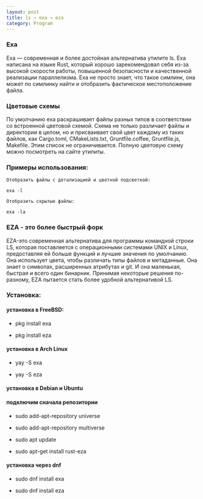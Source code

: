 ```yaml
---
layout: post
title: ls → exa → eza
category: Program
---
```


### Exa

Exa — современная и более достойная альтернатива утилите ls. Exa написана на языке Rust, который хорошо зарекомендовал себя из-за высокой скорости работы, повышенной безопасности и качественной реализации параллелизма.
Exa не просто знает, что такое симлинк, она может по симлинку найти и отобразить фактическое местоположение файла.

### Цветовые схемы

По умолчанию exa раскрашивает файлы разных типов в соответствии со встроенной цветовой схемой. Схема не только различает файлы и директории в целом, но и присваивает свой цвет каждому из таких файлов, как Cargo.toml, CMakeLists.txt, Gruntfile.coffee, Gruntfile.js, Makefile. Этим список не ограничивается. Полную цветовую схему можно посмотреть на сайте утилиты.

### Примеры использования:

    Отобразить файлы с детализацией и цветной подсветкой:

    exa -l

    Отобразить скрытые файлы:

    exa -la

### EZA - это более быстрый форк

EZA-это современная альтернатива для программы командной строки LS, которая поставляется с операционными системами UNIX и Linux, предоставляя ей больше функций и лучшие значения по умолчанию. Она использует цвета, чтобы различать типы файлов и метаданные. Она знает о символах, расширенных атрибутах и ​​git. И она маленькая, быстрая и всего один бинарник.
Принимая некоторые решения по-разному, EZA пытается стать более удобной альтернативой LS.

### Установка:

#### установка в FreeBSD:

- pkg install exa

- pkg install eza

#### установка в Arch Linux

- yay -S exa

- yay -S eza

#### установка в Debian и Ubuntu

#### подключим сначала репозитории

- sudo add-apt-repository universe

- sudo add-apt-repository multiverse

- sudo apt update

- sudo apt-get install rust-eza

#### установка через dnf

- sudo dnf install exa

- sudo dnf install eza

